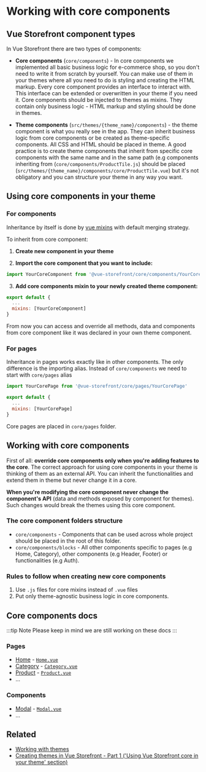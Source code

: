 # Working with core components

## Vue Storefront component types

In Vue Storefront there are two types of components:

- **Core components** (`core/components`) - In core components we implemented all basic business logic for e-commerce shop, so you don't need to write it from scratch by yourself. You can make use of them in your themes where all you need to do is styling and creating the HTML markup. Every core component provides an interface to interact with. This interface can be extended or overwritten in your theme if you need it. Core components should be injected to themes as mixins. They contain only business logic - HTML markup and styling should be done in themes.

- **Theme components** (`src/themes/{theme_name}/components`) - the theme component is what you really see in the app. They can inherit business logic from core components or be created as theme-specific components. All CSS and HTML should be placed in theme. A good practice is to create theme components that inherit from specific core components with the same name and in the same path (e.g components inheriting from (`core/components/ProductTile.js`) should be placed (`src/themes/{theme_name}/components/core/ProductTile.vue`) but it's not obligatory and you can structure your theme in any way you want.

## Using core components in your theme

### For components

Inheritance by itself is done by [vue mixins](https://vuejs.org/v2/guide/mixins.html) with default merging strategy.

To inherit from core component:

1. **Create new component in your theme**

2. **Import the core component that you want to include:**

```js
import YourCoreComponent from '@vue-storefront/core/components/YourCoreComponent';
```

3. **Add core components mixin to your newly created theme component:**

```js
export default {
  ...
  mixins: [YourCoreComponent]
}
```

From now you can access and override all methods, data and components from core component like it was declared in your own theme component.

### For pages

Inheritance in pages works exactly like in other components. The only difference is the importing alias. Instead of `core/components` we need to start with `core/pages` alias

```js
import YourCorePage from '@vue-storefront/core/pages/YourCorePage'

export default {
  ...
  mixins: [YourCorePage]
}
```

Core pages are placed in `core/pages` folder.

## Working with core components

First of all: **override core components only when you're adding features to the core**. The correct approach for using core components in your theme is thinking of them as an external API. You can inherit the functionalities and extend them in theme but never change it in a core.

**When you're modifying the core component never change the component's API** (data and methods exposed by component for themes). Such changes would break the themes using this core component.

### The core component folders structure

- `core/components` - Components that can be used across whole project should be placed in the root of this folder.
- `core/components/blocks` - All other components specific to pages (e.g Home, Category), other components (e.g Header, Footer) or functionalities (e.g Auth).

### Rules to follow when creating new core components

1. Use `.js` files for core mixins instead of `.vue` files
2. Put only theme-agnostic business logic in core components.

## Core components docs

:::tip Note
Please keep in mind we are still working on these docs
:::

### Pages

- [Home](../components/home-page.md) - [`Home.vue`](https://github.com/DivanteLtd/vue-storefront/blob/master/core/pages/Home.vue)
- [Category](../components/category-page.md) - [`Category.vue`](https://github.com/DivanteLtd/vue-storefront/blob/master/core/pages/Category.vue)
- [Product](../components/product.md) - [`Product.vue`](https://github.com/DivanteLtd/vue-storefront/blob/master/core/pages/Product.vue)
- ...

### Components

- [Modal](../components/modal.md) - [`Modal.vue`](https://github.com/DivanteLtd/vue-storefront/blob/master/core/components/Modal.vue)
- ...

## Related

- [Working with themes](themes.md)
- [Creating themes in Vue Storefront - Part 1 ('Using Vue Storefront core in your theme' section)](https://medium.com/@frakowski/developing-themes-in-vue-storefront-backend-agnostic-ecommerce-pwa-frontend-part-1-72ea3c939593)
